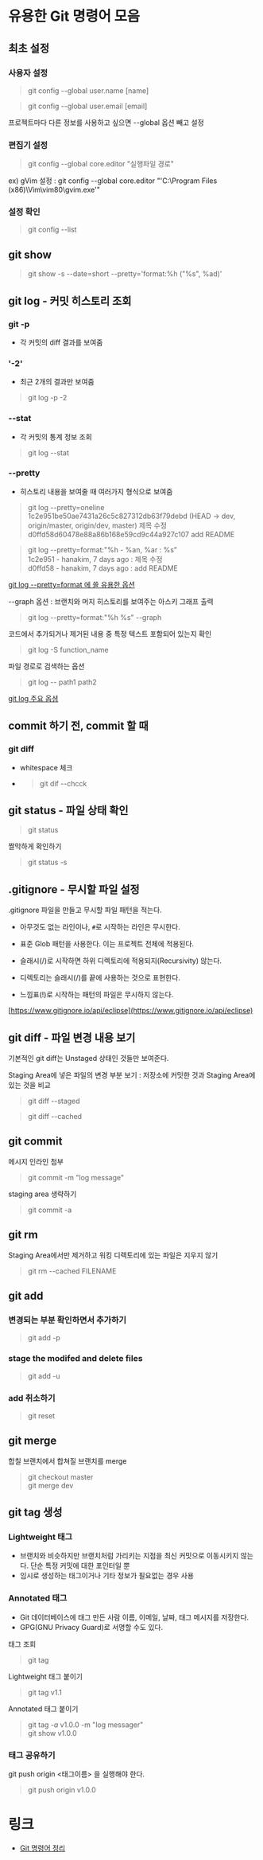 # 유용한 Git 명령어 모음

## 최초 설정

### 사용자 설정

> git config --global user.name [name]

> git config --global user.email [email]

프로젝트마다 다른 정보를 사용하고 싶으면 --global 옵션 빼고 설정

### 편집기 설정

> git config --global core.editor "실행파일 경로"

ex) gVim 설정 : git config --global core.editor "'C:\Program Files (x86)\Vim\vim80\gvim.exe'"

### 설정 확인

> git config --list

## git show

> git show -s --date=short --pretty='format:%h ("%s", %ad)' <commit>

## git log - 커밋 히스토리 조회

### git -p

- 각 커밋의 diff 결과를 보여줌

### '-2'

- 최근 2개의 결과만 보여줌

> git log -p -2

### --stat

- 각 커밋의 통계 정보 조회

> git log --stat

### --pretty

- 히스토리 내용을 보여줄 때 여러가지 형식으로 보여줌

> git log --pretty=oneline<br>
> 1c2e951be50ae7431a26c5c827312db63f79debd (HEAD -> dev, origin/master, origin/dev, master) 제목 수정<br>
> d0ffd58d60478e88a86b168e59cd9c44a927c107 add README

> git log --pretty=format:"%h - %an, %ar : %s"<br>
> 1c2e951 - hanakim, 7 days ago : 제목 수정<br>
> d0ffd58 - hanakim, 7 days ago : add README

[git log --pretty=format 에 쓸 유용한 옵션](https://git-scm.com/book/ko/v2/Git%EC%9D%98-%EA%B8%B0%EC%B4%88-%EC%BB%A4%EB%B0%8B-%ED%9E%88%EC%8A%A4%ED%86%A0%EB%A6%AC-%EC%A1%B0%ED%9A%8C%ED%95%98%EA%B8%B0#pretty_format)

--graph 옵션 : 브랜치와 머지 히스토리를 보여주는 아스키 그래프 출력

> git log --pretty=format:"%h %s" --graph

코드에서 추가되거나 제거된 내용 중 특정 텍스트 포함되어 있는지 확인

> git log -S function_name

파일 경로로 검색하는 옵션

> git log -- path1 path2

[git log 주요 옵셤](https://git-scm.com/book/ko/v2/Git%EC%9D%98-%EA%B8%B0%EC%B4%88-%EC%BB%A4%EB%B0%8B-%ED%9E%88%EC%8A%A4%ED%86%A0%EB%A6%AC-%EC%A1%B0%ED%9A%8C%ED%95%98%EA%B8%B0#log_options)

## commit 하기 전, commit 할 때

### git diff

- whitespace 체크
- > git dif --chcck

## git status - 파일 상태 확인

> git status

짤막하게 확인하기

> git status -s

## .gitignore - 무시할 파일 설정

.gitignore 파일을 만들고 무시할 파일 패턴을 적는다.

- 아무것도 없는 라인이나, `#`로 시작하는 라인은 무시한다.

- 표준 Glob 패턴을 사용한다. 이는 프로젝트 전체에 적용된다.

- 슬래시(/)로 시작하면 하위 디렉토리에 적용되지(Recursivity) 않는다.

- 디렉토리는 슬래시(/)를 끝에 사용하는 것으로 표현한다.

- 느낌표(!)로 시작하는 패턴의 파일은 무시하지 않는다.

[https://www.gitignore.io/api/eclipse](https://www.gitignore.io/api/eclipse)

## git diff - 파일 변경 내용 보기

기본적인 git diff는 Unstaged 상태인 것들만 보여준다.

Staging Area에 넣은 파일의 변경 부분 보기 : 저장소에 커밋한 것과 Staging Area에 있는 것을 비교

> git diff --staged

> git diff --cached

## git commit

메시지 인라인 첨부

> git commit -m "log message"

staging area 생략하기

> git commit -a

## git rm

Staging Area에서만 제거하고 워킹 디렉토리에 있는 파일은 지우지 않기

> git rm --cached FILENAME

## git add

### 변경되는 부분 확인하면서 추가하기

> git add -p

### stage the modifed and delete files

> git add -u

### add 취소하기

> git reset

## git merge

합칠 브랜치에서 합쳐질 브랜치를 merge

> git checkout master<br>
> git merge dev

## git tag 생성

### Lightweight 태그

- 브랜치와 비슷하지만 브랜치처럼 가리키는 지점을 최신 커밋으로 이동시키지 않는다. 단순 특정 커밋에 대한 포인터일 뿐
- 임시로 생성하는 태그이거나 기타 정보가 필요없는 경우 사용

### Annotated 태그

- Git 데이터베이스에 태그 만든 사람 이름, 이메일, 날짜, 태그 메시지를 저장한다.
- GPG(GNU Privacy Guard)로 서명할 수도 있다.

태그 조회

> git tag

Lightweight 태그 붙이기

> git tag v1.1

Annotated 태그 붙이기

> git tag _-a_ v1.0.0 -m "log messager"<br>
> git show v1.0.0

### 태그 공유하기

git push origin <태그이름> 을 실행해야 한다.

> git push origin v1.0.0

# 링크

- [Git 명령어 정리](https://medium.com/@joongwon/git-git-%EB%AA%85%EB%A0%B9%EC%96%B4-%EC%A0%95%EB%A6%AC-c25b421ecdbd)
